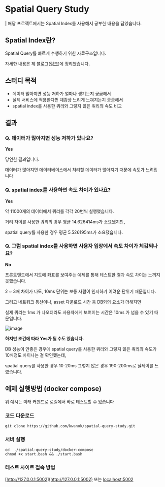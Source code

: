 # Spatial Query Study


| 해당 프로젝트에서는 Spatial Index를 사용해서 공부한 내용을 담았습니다.

## Spatial Index란?


Spatial Query를 빠르게 수행하기 위한 자료구조입니다.

자세한 내용은 제 블로그([링크](https://velog.io/@noh0907/MySQL-%EC%A2%8C%ED%91%9C-%EB%8D%B0%EC%9D%B4%ED%84%B0-%EA%B0%80%EC%A0%B8%EC%98%A4%EA%B8%B0-Spatial-Index-%ED%99%9C%EC%9A%A9%ED%95%98%EA%B8%B0))에 정리했습니다.

## 스터디 목적

- 데이터 많아지면 성능 저하가 얼마나 생기는지 궁금해서
- 실제 서비스에 적용한다면 체감상 느리게 느껴지는지 궁금해서
- spatial index를 사용한 쿼리와 그렇지 않은 쿼리의 속도 비교

## 결과


### Q. 데이터가 많아지면 성능 저하가 있나요?


**Yes**

당연한 결과입니다.

데이터가 많아지면 데이터베이스에서 처리할 데이터가 많아지기 때문에 속도가 느려집니다

### Q. spatial index를 사용하면 속도 차이가 있나요?


**Yes**

약 11000개의 데이터에서 쿼리를 각각 20번씩 실행했습니다.

거리 차이를 사용한 쿼리의 경우 평균 14.626414ms가 소요됐지만,

spatial query를 사용한 경우 평균 5.526195ms가 소요됐습니다.

### Q. 그럼 spatial index를 사용하면 사용자 입장에서 속도 차이가 체감되나요?


**No** 

프론트엔드에서 지도에 좌표를 보여주는 예제를 통해 테스트한 결과 속도 차이는 느끼지 못했습니다.

2 ~ 3배 차이가 나도, 10ms 단위는 보통 사람이 인지하기 어려운 단위기 때문입니다.

그리고 네트워크 통신이나, asset 다운로드 시간 등 DB외의 요소가 더해지면

실제 쿼리는 1ms 가 나오더라도 사용자에게 보여지는 시간은 10ms 가 넘을 수 있기 때문입니다.

![image](https://user-images.githubusercontent.com/61671343/214256840-0d46f815-90b0-4f33-9f46-fdbbedfc7b20.gif)

**하지만 조건에 따라 Yes가 될 수도 있습니다.**


DB 성능이 안좋은 경우에 spatial query를 사용한 쿼리와 그렇지 않은 쿼리의 속도가 10배정도 차이나는 걸 확인했는데,

spatial query를 사용한 경우 10-20ms 그렇지 않은 경우 190-200ms로 딜레이를 느꼈습니다.

## 예제 실행방법 (docker compose)


위 예시는 아래 커맨드로 로컬에서 바로 테스트할 수 있습니다

### 코드 다운로드


```other
git clone https://github.com/kwanok/spatial-query-study.git
```


### 서버 실행


```other
cd	./spatial-query-study/docker-compose
chmod +x start.bash && ./start.bash
```


### 테스트 사이트 접속 방법


[http://127.0.0.1:5002](http://127.0.0.1:5002) 또는 [localhost:5002](http://localhost:5002)
